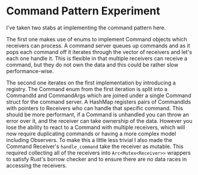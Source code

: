 # Command Pattern Experiment
I've taken two stabs at implementing the command pattern here.

The first one makes use of enums to implement Command objects which receivers can process. A command server queues up commands and as it pops each command off it iterates through the vector of receivers and let's each one handle it. This is flexible in that multiple receivers can receive a command, but they do not own the data and this could be rather slow performance-wise.

The second one iterates on the first implementation by introducing a registry. The Command enum from the first iteration is split into a CommandId and CommandArgs which are joined under a single Command struct for the command server. A HashMap registers pairs of CommandIds with pointers to Receivers who can handle that specific command. This should be more performant, if a Command is unhandled you can throw an error over it, and the receiver can take ownership of the data. However you lose the ability to react to a Command with multiple receivers, which will now require duplicating commands or having a more complex model including Observers. To make this a little less trivial I also made the Command Receiver's `handle_command` take the receiver as mutable. This required collecting all of the receivers into `Arc<Mutex<Receiver>>` wrappers to satisfy Rust's borrow checker and to ensure there are no data races in accessing the receivers.